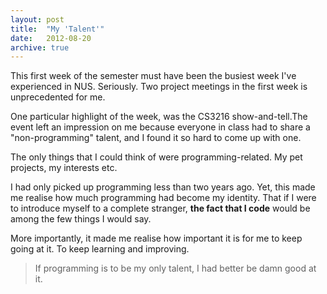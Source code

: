 ```yaml
---
layout: post
title:  "My 'Talent'"
date:   2012-08-20
archive: true
---
```


This first week of the semester must have been the busiest week I've experienced in NUS. Seriously. Two project meetings in the first week is unprecedented for me. 

One particular highlight of the week, was the CS3216 show-and-tell.The event left an impression on me because everyone in class had to share a "non-programming" talent, and I found it so hard to come up with one.
<!--more-->

The only things that I could think of were programming-related. My pet projects, my interests etc.

I had only picked up programming less than two years ago. Yet, this made me realise how much programming had become my identity. That if I were to introduce myself to a complete stranger, **the fact that I code** would be among the few things I would say. 

More importantly, it made me realise how important it is for me to keep going at it. To keep learning and improving.

> If programming is to be my only talent, I had better be damn good at it.